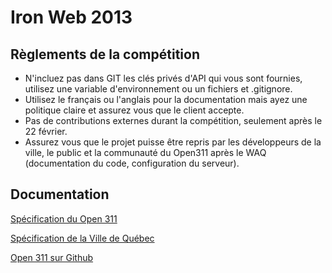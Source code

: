 # Iron Web 2013

## Règlements de la compétition

  * N'incluez pas dans GIT les clés privés d'API qui vous sont fournies, utilisez une variable d'environnement ou un fichiers et .gitignore.
  * Utilisez le français ou l'anglais pour la documentation mais ayez une politique claire et assurez vous que le client accepte.
  * Pas de contributions externes durant la compétition, seulement après le 22 février.
  * Assurez vous que le projet puisse être repris par les développeurs de la ville, le public et la communauté du Open311 après le WAQ (documentation du code, configuration du serveur).

## Documentation

[Spécification du Open 311](http://wiki.open311.org/GeoReport_v2)

[Spécification de la Ville de Québec](https://www.dropbox.com/sh/pbedflpt50rtkip/eAYLaB-lSZ)

[Open 311 sur Github](https://github.com/open311)